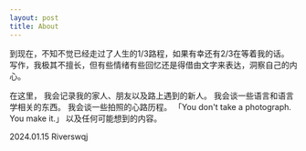 ```yaml
---
layout: post
title: About
---
```


到现在，不知不觉已经走过了人生的1/3路程，如果有幸还有2/3在等着我的话。
写作，我极其不擅长，但有些情绪有些回忆还是得借由文字来表达，洞察自己的内心。


在这里，
我会记录我的家人、朋友以及路上遇到的新人。
我会谈一些语言和语言学相关的东西。
我会谈一些拍照的心路历程。
「You don't take a photograph. You make it.」
以及任何可能想到的内容。

2024.01.15 Riverswqj